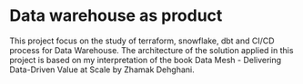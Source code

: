 # Data warehouse as product
This project focus on the study of terraform, snowflake, dbt and CI/CD process for Data Warehouse. The architecture of the solution applied in this project is based on my interpretation of the book Data Mesh - Delivering Data-Driven Value at Scale by Zhamak Dehghani.

